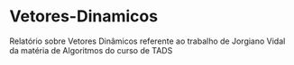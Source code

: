 # Vetores-Dinamicos
Relatório sobre Vetores Dinâmicos referente ao trabalho de Jorgiano Vidal da matéria de Algoritmos do curso de TADS
